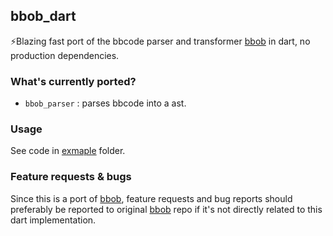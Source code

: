## bbob_dart

⚡️Blazing fast port of the bbcode parser and transformer [bbob](https://github.com/JiLiZART/bbob) in dart, 
no production dependencies.

### What's currently ported?

* `bbob_parser` :  parses bbcode into a ast.

### Usage
See code in [exmaple](/example) folder.

### Feature requests & bugs
Since this is a port of [bbob](https://github.com/JiLiZART/bbob), feature requests and bug 
reports should preferably be reported to original [bbob](https://github.com/JiLiZART/bbob) repo if 
it's not directly related to this dart implementation. 